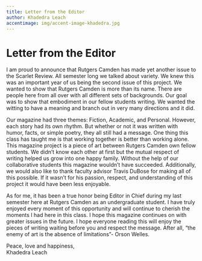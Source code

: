 ```yaml
---
title: Letter from the Editor
author: Khadedra Leach
accentimage: img/accent-image-khadedra.jpg
---
```


# Letter from the Editor

I am proud to announce that Rutgers Camden has made yet another issue to the Scarlet Review. All semester long we talked about variety. We knew this was an important year of us being the second issue of this project. We wanted to show that Rutgers Camden is more than its name. There are people here from all over with all different sets of backgrounds. Our goal was to show that embodiment in our fellow students writing. We wanted the witting to have a meaning and branch out in very many directions and it did.

Our magazine had three themes: Fiction, Academic, and Personal. However, each story had its own rhythm. But whether or not it was written with humor, facts, or simple poetry, they all still had a message. One thing this class has taught me is that working together is better than working alone. This magazine project is a piece of art between Rutgers Camden own fellow students. We didn’t know each other at first but the mutual respect of writing helped us grow into one happy family. Without the help of our collaborative students this magazine wouldn’t have succeeded. Additionally, we would also like to thank faculty advisor Travis DuBose for making all of this possible. If it wasn’t for his passion, respect, and understanding of this project it would have been less enjoyable. 

As for me, it has been a true honor being Editor in Chief during my last semester here at Rutgers Camden as an undergraduate student. I have truly enjoyed every moment of this opportunity and will continue to cherish the moments I had here in this class. I hope this magazine continues on with greater issues in the future. I hope everyone reading this will enjoy the pieces of writing waiting before you and respect the message. After all, “the enemy of art is the absence of limitations”- Orson Welles.

Peace, love and happiness,               
Khadedra Leach
